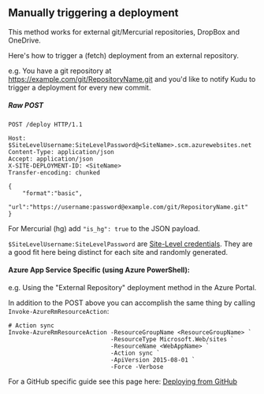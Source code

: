 ## Manually triggering a deployment

This method works for external git/Mercurial repositories, DropBox and OneDrive.

Here's how to trigger a (fetch) deployment from an external repository.

e.g. You have a git repository at https://example.com/git/RepositoryName.git and you'd like to notify Kudu to trigger a deployment for every new commit.

##### Raw POST
```
POST /deploy HTTP/1.1

Host: $SiteLevelUsername:SiteLevelPassword@<SiteName>.scm.azurewebsites.net
Content-Type: application/json
Accept: application/json
X-SITE-DEPLOYMENT-ID: <SiteName>
Transfer-encoding: chunked

{
    "format":"basic",
    "url":"https://username:password@example.com/git/RepositoryName.git"
}
````
For Mercurial (hg) add `"is_hg": true` to the JSON payload.

`$SiteLevelUsername:SiteLevelPassword` are [Site-Level credentials](https://github.com/projectkudu/kudu/wiki/Deployment-credentials). They are a good fit here being distinct for each site and randomly generated.

#### Azure App Service Specific (using Azure PowerShell):

e.g. Using the "External Repository" deployment method in the Azure Portal.

In addition to the POST above you can accomplish the same thing by calling `Invoke-AzureRmResourceAction`:
````
# Action sync
Invoke-AzureRmResourceAction -ResourceGroupName <ResourceGroupName> `
                             -ResourceType Microsoft.Web/sites `
                             -ResourceName <WebAppName> `
                             -Action sync `
                             -ApiVersion 2015-08-01 `
                             -Force -Verbose
````

For a GitHub specific guide see this page here: [Deploying from GitHub](https://github.com/projectkudu/kudu/wiki/Deploying-from-github)
